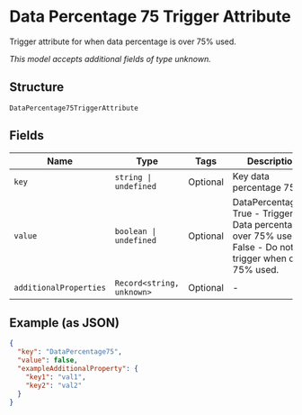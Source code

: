 
# Data Percentage 75 Trigger Attribute

Trigger attribute for when data percentage is over 75% used.

*This model accepts additional fields of type unknown.*

## Structure

`DataPercentage75TriggerAttribute`

## Fields

| Name | Type | Tags | Description |
|  --- | --- | --- | --- |
| `key` | `string \| undefined` | Optional | Key data percentage 75. |
| `value` | `boolean \| undefined` | Optional | DataPercentage75<br />True - Trigger on Data percentage is over 75% used<br />False - Do not trigger when over 75% used. |
| `additionalProperties` | `Record<string, unknown>` | Optional | - |

## Example (as JSON)

```json
{
  "key": "DataPercentage75",
  "value": false,
  "exampleAdditionalProperty": {
    "key1": "val1",
    "key2": "val2"
  }
}
```

